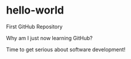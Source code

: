 # hello-world
First GitHub Repository

Why am I just now learning GitHub?

Time to get serious about software development!

